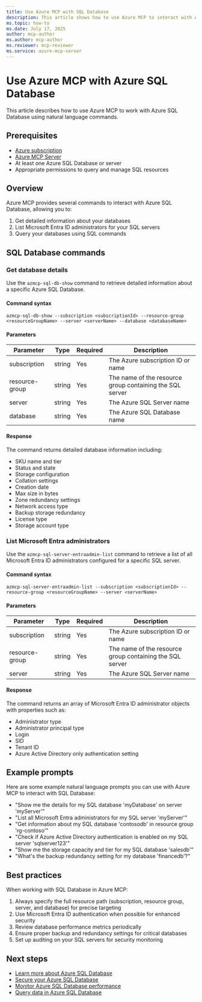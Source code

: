 ```yaml
---
title: Use Azure MCP with SQL Database
description: This article shows how to use Azure MCP to interact with Azure SQL Database using natural language commands.
ms.topic: how-to
ms.date: July 17, 2025
author: mcp-author
ms.author: mcp-author
ms.reviewer: mcp-reviewer
ms.service: azure-mcp-server
---
```


# Use Azure MCP with Azure SQL Database

This article describes how to use Azure MCP to work with Azure SQL Database using natural language commands.

## Prerequisites

- [Azure subscription](https://azure.microsoft.com/free/)
- [Azure MCP Server](../install-mcp-server.md)
- At least one Azure SQL Database or server
- Appropriate permissions to query and manage SQL resources

## Overview

Azure MCP provides several commands to interact with Azure SQL Database, allowing you to:

1. Get detailed information about your databases
2. List Microsoft Entra ID administrators for your SQL servers
3. Query your databases using SQL commands

## SQL Database commands

### Get database details

Use the `azmcp-sql-db-show` command to retrieve detailed information about a specific Azure SQL Database.

#### Command syntax

```
azmcp-sql-db-show --subscription <subscriptionId> --resource-group <resourceGroupName> --server <serverName> --database <databaseName>
```

#### Parameters

| Parameter | Type | Required | Description |
|-----------|------|----------|-------------|
| subscription | string | Yes | The Azure subscription ID or name |
| resource-group | string | Yes | The name of the resource group containing the SQL server |
| server | string | Yes | The Azure SQL Server name |
| database | string | Yes | The Azure SQL Database name |

#### Response

The command returns detailed database information including:

- SKU name and tier
- Status and state
- Storage configuration
- Collation settings
- Creation date
- Max size in bytes
- Zone redundancy settings
- Network access type
- Backup storage redundancy
- License type
- Storage account type

### List Microsoft Entra administrators

Use the `azmcp-sql-server-entraadmin-list` command to retrieve a list of all Microsoft Entra ID administrators configured for a specific SQL server.

#### Command syntax

```
azmcp-sql-server-entraadmin-list --subscription <subscriptionId> --resource-group <resourceGroupName> --server <serverName>
```

#### Parameters

| Parameter | Type | Required | Description |
|-----------|------|----------|-------------|
| subscription | string | Yes | The Azure subscription ID or name |
| resource-group | string | Yes | The name of the resource group containing the SQL server |
| server | string | Yes | The Azure SQL Server name |

#### Response

The command returns an array of Microsoft Entra ID administrator objects with properties such as:

- Administrator type
- Administrator principal type
- Login
- SID
- Tenant ID
- Azure Active Directory only authentication setting

## Example prompts

Here are some example natural language prompts you can use with Azure MCP to interact with SQL Database:

- "Show me the details for my SQL database 'myDatabase' on server 'myServer'"
- "List all Microsoft Entra administrators for my SQL server 'myServer'"
- "Get information about my SQL database 'contosodb' in resource group 'rg-contoso'"
- "Check if Azure Active Directory authentication is enabled on my SQL server 'sqlserver123'"
- "Show me the storage capacity and tier for my SQL database 'salesdb'"
- "What's the backup redundancy setting for my database 'financedb'?"

## Best practices

When working with SQL Database in Azure MCP:

1. Always specify the full resource path (subscription, resource group, server, and database) for precise targeting
2. Use Microsoft Entra ID authentication when possible for enhanced security
3. Review database performance metrics periodically 
4. Ensure proper backup and redundancy settings for critical databases
5. Set up auditing on your SQL servers for security monitoring

## Next steps

- [Learn more about Azure SQL Database](https://learn.microsoft.com/en-us/azure/azure-sql/database/sql-database-paas-overview)
- [Secure your Azure SQL Database](https://learn.microsoft.com/en-us/azure/azure-sql/database/security-overview)
- [Monitor Azure SQL Database performance](https://learn.microsoft.com/en-us/azure/azure-sql/database/monitor-tune-overview)
- [Query data in Azure SQL Database](https://learn.microsoft.com/en-us/azure/azure-sql/database/connect-query-content-reference-guide)
